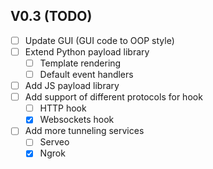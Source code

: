 ## V0.3 (TODO)

- [ ] Update GUI (GUI code to OOP style)
- [ ] Extend Python payload library
    - [ ] Template rendering
    - [ ] Default event handlers
- [ ] Add JS payload library
- [ ] Add support of different protocols for hook
    - [ ] HTTP hook
    - [x] Websockets hook
- [ ] Add more tunneling services
    - [ ] Serveo
    - [x] Ngrok